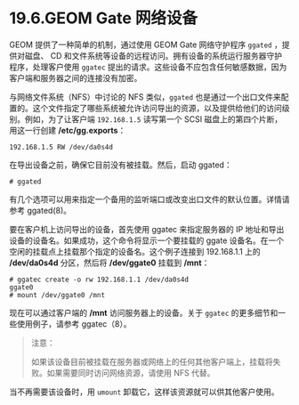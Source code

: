 # 19.6.GEOM Gate 网络设备

GEOM 提供了一种简单的机制，通过使用 GEOM Gate 网络守护程序 `ggated` ，提供对磁盘、 CD 和文件系统等设备的远程访问。拥有设备的系统运行服务器守护程序，处理客户使用 `ggatec` 提出的请求。这些设备不应包含任何敏感数据，因为客户端和服务器之间的连接没有加密。

与网络文件系统（NFS）中讨论的 NFS 类似，`ggated` 也是通过一个出口文件来配置的。这个文件指定了哪些系统被允许访问导出的资源，以及提供给他们的访问级别。例如，为了让客户端 `192.168.1.5` 读写第一个 SCSI 磁盘上的第四个片断，用这一行创建 **/etc/gg.exports**：

```
192.168.1.5 RW /dev/da0s4d
```

在导出设备之前，确保它目前没有被挂载。然后，启动 ggated：

```
# ggated
```

有几个选项可以用来指定一个备用的监听端口或改变出口文件的默认位置。详情请参考 ggated(8)。

要在客户机上访问导出的设备，首先使用 ggatec 来指定服务器的 IP 地址和导出设备的设备名。如果成功，这个命令将显示一个要挂载的 ggate 设备名。在一个空闲的挂载点上挂载那个指定的设备名。这个例子连接到 192.168.1.1 上的 **/dev/da0s4d** 分区，然后将 **/dev/ggate0** 挂载到 **/mnt**：

```
# ggatec create -o rw 192.168.1.1 /dev/da0s4d
ggate0
# mount /dev/ggate0 /mnt
```

现在可以通过客户端的 **/mnt** 访问服务器上的设备。关于 `ggatec` 的更多细节和一些使用例子，请参考 ggatec（8）。

> 注意：
>
> 如果该设备目前被挂载在服务器或网络上的任何其他客户端上，挂载将失败。如果需要同时访问网络资源，请使用 NFS 代替。

当不再需要该设备时，用 `umount` 卸载它，这样该资源就可以供其他客户使用。
